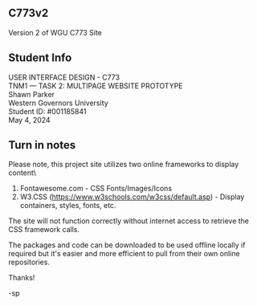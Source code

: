 ## C773v2 ##
Version 2 of WGU C773 Site

## Student Info ##
USER INTERFACE DESIGN - C773\
TNM1 — TASK 2: MULTIPAGE WEBSITE PROTOTYPE\
Shawn Parker\
Western Governors University\
Student ID: #001185841\
May 4, 2024

## Turn in notes ##
Please note, this project site utilizes two online frameworks to display content\
1. Fontawesome.com - CSS Fonts/Images/Icons
2. W3.CSS (https://www.w3schools.com/w3css/default.asp) - Display containers, styles, fonts, etc.

The site will not function correctly without internet access to retrieve the CSS framework calls.

The packages and code can be downloaded to be used offline locally if required but it's easier and more efficient to pull from their own online repositories.

Thanks!

-sp
